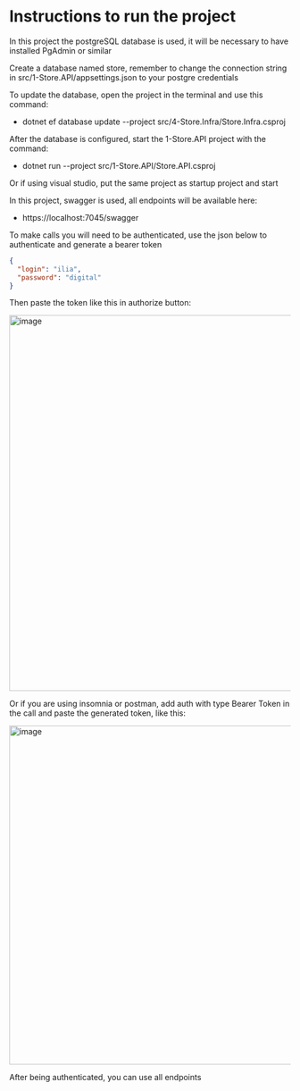 # Instructions to run the project


In this project the postgreSQL database is used, it will be necessary to have installed PgAdmin or similar

Create a database named store, remember to change the connection string in src/1-Store.API/appsettings.json to your postgre credentials


To update the database, open the project in the terminal and use this command:

* dotnet ef database update --project src/4-Store.Infra/Store.Infra.csproj

After the database is configured, start the 1-Store.API project with the command: 

* dotnet run --project src/1-Store.API/Store.API.csproj

Or if using visual studio, put the same project as startup project and start

In this project, swagger is used, all endpoints will be available here:

* https://localhost:7045/swagger

To make calls you will need to be authenticated, use the json below to authenticate and generate a bearer token

```json
{
  "login": "ilia",
  "password": "digital"
}
```
Then paste the token like this in authorize button:

 <img width="673" alt="image" src="https://user-images.githubusercontent.com/63800210/161829833-43923456-dbed-41eb-aaea-6e786ff3fc84.png">

Or if you are using insomnia or postman, add auth with type Bearer Token in the call and paste the generated token, like this:

<img width="607" alt="image" src="https://user-images.githubusercontent.com/63800210/161830213-d3a453aa-9a22-4d2e-8253-a36567879c58.png">

After being authenticated, you can use all endpoints





